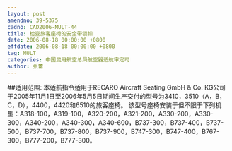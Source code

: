 ```yaml
---
layout: post
amendno: 39-5375
cadno: CAD2006-MULT-44
title: 检查旅客座椅的安全带锁扣
date: 2006-08-18 00:00:00 +0800
effdate: 2006-08-18 00:00:00 +0800
tag: MULT
categories: 中国民用航空总局航空器适航审定司
author: 张蕾
---
```


##适用范围:
本适航指令适用于RECARO Aircraft Seating GmbH & Co. KG公司于2005年11月1日至2006年5月5日期间生产交付的型号为3410，3510（A，B，C，D），4400，4420和6510的旅客座椅。
该型号座椅安装于但不限于下列机型：A318-100，A319-100，A320-200，A321-200，A330-200，A330-300，A340-200，A340-300，A340-600，B737-300，B737-400，B737-500，B737-700，B737-800，B737-900，B747-300，B747-400，B767-300，B777-200，B777-300。


